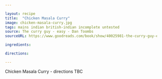 ```yaml
---

layout: recipe
title:  "Chicken Masala Curry"
image: chicken-masala-curry.jpg
tags: mains indian british-indian incomplete untested
source: The curry guy - easy - Dan Toombs
sourceURL: https://www.goodreads.com/book/show/40025981-the-curry-guy-eas

ingredients:

directions:

---
```


Chicken Masala Curry - directions TBC
